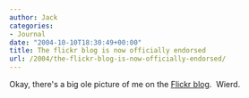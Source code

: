 ```yaml
---
author: Jack
categories:
- Journal
date: "2004-10-10T18:30:49+00:00"
title: The flickr blog is now officially endorsed
url: /2004/the-flickr-blog-is-now-officially-endorsed/
---
```


Okay, there's a big ole picture of me on the [Flickr blog][1].&nbsp; Wierd.

 [1]: http://blog.flickr.com/